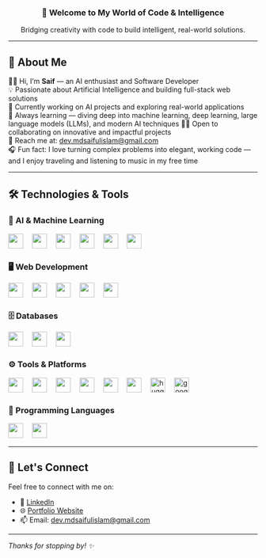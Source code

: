 <h3 align="center">🚀 Welcome to My World of Code & Intelligence</h3>

<p align="center">
  Bridging creativity with code to build intelligent, real-world solutions.
</p>

---

## 👤 About Me

👋🏼 Hi, I’m **Saif** — an AI enthusiast and Software Developer  
💡 Passionate about Artificial Intelligence and building full-stack web solutions  
🚀 Currently working on AI projects and exploring real-world applications  
📘 Always learning — diving deep into machine learning, deep learning, large language models (LLMs), and modern AI techniques
🤝🏼 Open to collaborating on innovative and impactful projects  
📩 Reach me at: [dev.mdsaifulislam@gmail.com](mailto:dev.mdsaifulislam@gmail.com)  
🎧 Fun fact: I love turning complex problems into elegant, working code — and I enjoy traveling and listening to music in my free time

---

## 🛠️ Technologies & Tools

### 🚀 AI & Machine Learning
<div align="left">
  <img src="https://cdn.jsdelivr.net/gh/devicons/devicon/icons/python/python-original.svg" height="30" />
  <img width="10" />
  <img src="https://cdn.jsdelivr.net/gh/devicons/devicon/icons/pytorch/pytorch-original.svg" height="30" />
  <img width="10" />
  <img src="https://skillicons.dev/icons?i=scikitlearn" height="30" />
  <img width="10" />
  <img src="https://cdn.jsdelivr.net/gh/devicons/devicon/icons/numpy/numpy-original.svg" height="30" />
  <img width="10" />
  <img src="https://cdn.jsdelivr.net/gh/devicons/devicon/icons/pandas/pandas-original.svg" height="30" />
  <img width="10" />
  <img src="https://cdn.jsdelivr.net/gh/devicons/devicon/icons/jupyter/jupyter-original.svg" height="30" />
</div>

### 🖥️ Web Development
<div align="left">
  <img src="https://cdn.jsdelivr.net/gh/devicons/devicon/icons/react/react-original.svg" height="30" />
  <img width="10" />
  <img src="https://cdn.jsdelivr.net/gh/devicons/devicon/icons/javascript/javascript-original.svg" height="30" />
  <img width="10" />
  <img src="https://cdn.jsdelivr.net/gh/devicons/devicon/icons/tailwindcss/tailwindcss-original-wordmark.svg" height="30" />
  <img width="10" />
  <img src="https://skillicons.dev/icons?i=fastapi" height="30" />
  <img width="10" />
  <img src="https://skillicons.dev/icons?i=netlify" height="30" />
</div>

### 🗄️ Databases
<div align="left">
  <img src="https://cdn.jsdelivr.net/gh/devicons/devicon/icons/postgresql/postgresql-original.svg" height="30" />
  <img width="10" />
  <img src="https://cdn.jsdelivr.net/gh/devicons/devicon/icons/mysql/mysql-original.svg" height="30" />
  <img width="10" />
  <img src="https://cdn.jsdelivr.net/gh/devicons/devicon/icons/sqlalchemy/sqlalchemy-original.svg" height="30" />
</div>

### ⚙️ Tools & Platforms
<div align="left">
  <img src="https://cdn.jsdelivr.net/gh/devicons/devicon/icons/docker/docker-original.svg" height="30" />
  <img width="10" />
  <img src="https://cdn.jsdelivr.net/gh/devicons/devicon/icons/git/git-original.svg" height="30" />
  <img width="10" />
  <img src="https://cdn.jsdelivr.net/gh/devicons/devicon/icons/github/github-original.svg" height="30" />
  <img width="10" />
  <img src="https://cdn.jsdelivr.net/gh/devicons/devicon/icons/vscode/vscode-original.svg" height="30" />
  <img width="10" />
  <img src="https://skillicons.dev/icons?i=postman" height="30" />
  <img width="10" />
  <img src="https://cdn.jsdelivr.net/gh/devicons/devicon/icons/ubuntu/ubuntu-plain.svg" height="30" />
  <img width="10" />
  <img src="https://huggingface.co/front/assets/huggingface_logo-noborder.svg" height="30" alt="huggingface logo" />
  <img width="10" />
  <img src="https://colab.research.google.com/img/colab_favicon_256px.png" height="30" alt="google colab logo" />
</div>

### 🔧 Programming Languages
<div align="left">
  <img src="https://cdn.jsdelivr.net/gh/devicons/devicon/icons/c/c-original.svg" height="30" />
  <img width="10" />
  <img src="https://cdn.jsdelivr.net/gh/devicons/devicon/icons/cplusplus/cplusplus-original.svg" height="30" />
</div>

---


## 🧠 Let's Connect

Feel free to connect with me on:

- 💼 [LinkedIn]((https://www.linkedin.com/in/saif0000001/))
- 🌐 [Portfolio Website]((https://msi-saif.netlify.app/))
- 📫 Email: [dev.mdsaifulislam@gmail.com](mailto:dev.mdsaifulislam@gmail.com)

---

_Thanks for stopping by! ✨_

